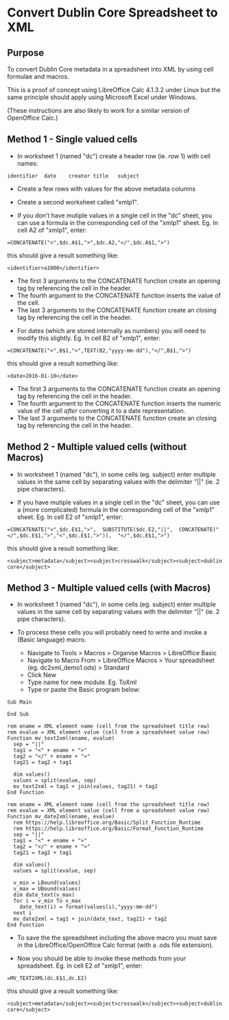 Convert Dublin Core Spreadsheet to XML
======================================

## Purpose

To convert Dublin Core metadata in a spreadsheet into XML
by using cell formulae and macros.

This is a proof of concept using LibreOffice Calc 4.1.3.2
under Linux but the same principle should apply using
Microsoft Excel under Windows.

(These instructions are also likely to work for a similar
version of OpenOffice Calc.)

## Method 1 - Single valued cells

- In worksheet 1 (named "dc") create a header row (ie. row 1) with cell names: 
```
identifier	date	creator	title	subject
```
- Create a few rows with values for the above metadata columns

- Create a second worksheet called "xmlp1".
- If you don't have mutiple values in a single cell in the "dc"
  sheet, you can use a formula in the corresponding cell of the "xmlp1"
  sheet.
  Eg. In cell A2 of "xmlp1", enter:
```
=CONCATENATE("<",$dc.A$1,">",$dc.A2,"</",$dc.A$1,">")
```
  this should give a result something like:
```
<identifier>a1000</identifier>
```
  * The first 3 arguments to the CONCATENATE function create an
    opening tag by referencing the cell in the header.
  * The fourth argument to the CONCATENATE function inserts the
    value of the cell.
  * The last 3 arguments to the CONCATENATE function create an
    closing tag by referencing the cell in the header.

- For dates (which are stored internally as numbers) you will need
  to modify this slightly. Eg. In cell B2 of "xmlp1", enter:
```
=CONCATENATE("<",B$1,">",TEXT(B2,"yyyy-mm-dd"),"</",B$1,">")
```
  this should give a result something like:
```
<date>2016-01-10</date>
```
  * The first 3 arguments to the CONCATENATE function create an
    opening tag by referencing the cell in the header.
  * The fourth argument to the CONCATENATE function inserts the
    numeric value of the cell *after* converting it to a date
    representation.
  * The last 3 arguments to the CONCATENATE function create an
    closing tag by referencing the cell in the header.



## Method 2 - Multiple valued cells (without Macros)

- In worksheet 1 (named "dc"), in some cells (eg. subject) enter multiple
  values in the same cell by separating values with the delimiter "||"
  (ie. 2 pipe characters).

- If you have mutiple values in a single cell in the "dc" sheet, you
  can use a (more complicated) formula in the corresponding cell of
  the "xmlp1" sheet. Eg. In cell E2 of "xmlp1", enter:
```
=CONCATENATE("<",$dc.E$1,">",  SUBSTITUTE($dc.E2,"||",  CONCATENATE("</",$dc.E$1,">","<",$dc.E$1,">")),  "</",$dc.E$1,">")
```
  this should give a result something like:
```
<subject>metadata</subject><subject>crosswalk</subject><subject>dublin core</subject>
```


## Method 3 - Multiple valued cells (with Macros)

- In worksheet 1 (named "dc"), in some cells (eg. subject) enter multiple
  values in the same cell by separating values with the delimiter "||"
  (ie. 2 pipe characters).

- To process these cells you will probably need to write and invoke a
  (Basic language) macro.
  * Navigate to Tools > Macros > Organise Macros > LibreOffice Basic
  * Navigate to Macro From > LibreOffice Macros > Your spreadsheet (eg.
    dc2xml_demo1.ods) > Standard
  * Click New
  * Type name for new module. Eg. ToXml
  * Type or paste the Basic program below:

```
Sub Main

End Sub

rem ename = XML element name (cell from the spreadsheet title row)
rem evalue = XML element value (cell from a spreadsheet value row)
Function mv_text2xml(ename, evalue)
  sep = "||"
  tag1 = "<" + ename + ">"
  tag2 = "</" + ename + ">"
  tag21 = tag2 + tag1

  dim values()
  values = split(evalue, sep)
  mv_text2xml = tag1 + join(values, tag21) + tag2
End Function

rem ename = XML element name (cell from the spreadsheet title row)
rem evalue = XML element value (cell from a spreadsheet value row)
Function mv_date2xml(ename, evalue)
  rem https://help.libreoffice.org/Basic/Split_Function_Runtime
  rem https://help.libreoffice.org/Basic/Format_Function_Runtime
  sep = "||"
  tag1 = "<" + ename + ">"
  tag2 = "</" + ename + ">"
  tag21 = tag2 + tag1

  dim values()
  values = split(evalue, sep)

  v_min = LBound(values)
  v_max = UBound(values)
  dim date_text(v_max)
  for i = v_min To v_max
    date_text(i) = format(values(i),"yyyy-mm-dd")
  next i
  mv_date2xml = tag1 + join(date_text, tag21) + tag2
End Function
```

 - To save the the spreadsheet including the above macro
   you must save in the LibreOffice/OpenOffice Calc
   format (with a .ods file extension).

- Now you should be able to invoke these methods from your
  spreadsheet. Eg. In cell E2 of "xmlp1", enter:
```
=MV_TEXT2XML(dc.E$1,dc.E2)
```
  this should give a result something like:
```
<subject>metadata</subject><subject>crosswalk</subject><subject>dublin core</subject>
```

